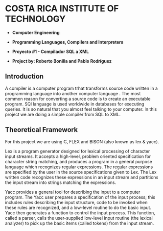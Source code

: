 # COSTA RICA INSTITUTE OF TECHNOLOGY
- **Computer Engineering**

- **Programming Languages, Compilers and Interpreters**


- **Proyecto #1 - Compilador SQL a XML**

- **Project by: Roberto Bonilla and Pablo Rodríguez**

## Introduction
A compiler is a computer program trhat transforms source code written in a programming language  into another computer language . The most common reason for converting a source code is to create an executable program. SQl language is used worldwide in databases for executing queries. It is so natural that you almost feel talking to your computer. In this project we are doing a simple compiler from SQL to XML.

## Theoretical Framework
For this project we are using C, FLEX and BISON (also known as lex & yacc).

Lex is a program generator designed for lexical processing of character input streams. It accepts a high-level, problem oriented specification for character string matching, and produces a program in a general purpose language which recognizes regular expressions. The regular expressions are specified by the user in the source specifications given to Lex. The Lex written code recognizes these expressions in an input stream and partitions the input stream into strings matching the expressions. 

Yacc provides a general tool for describing the input to a computer program. The Yacc user prepares a specification of the input process; this includes rules describing the input structure, code to be invoked when these rules are recognized, and a low-level routine to do the basic input. Yacc then generates a function to control the input process. This function, called a parser, calls the user-supplied low-level input routine (the lexical analyzer) to pick up the basic items (called tokens) from the input stream. 
